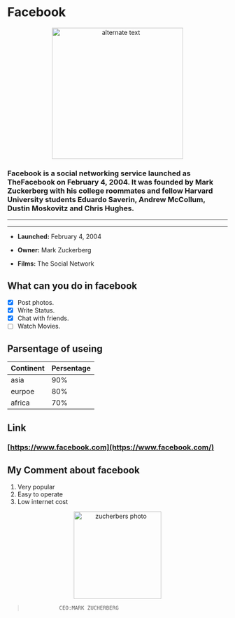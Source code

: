 # Facebook
 <p align="center"> 
    <img src="https://i.pinimg.com/originals/d7/c1/d0/d7c1d07b8d763870d4b59c10603ed092.png" Width="300" Height="300" alt="alternate text">
 </p>


 
 ### Facebook is a social networking service launched as TheFacebook on February 4, 2004. It was founded by Mark Zuckerberg with his college roommates and fellow Harvard University students Eduardo Saverin, Andrew McCollum, Dustin Moskovitz and Chris Hughes.
 ---
 ---


- __Launched:__ February 4, 2004

- __Owner:__ Mark Zuckerberg

- __Films:__ The Social Network


## What can you do in facebook

- [x] Post photos.
- [x] Write Status.
- [x] Chat with friends.
- [ ] Watch Movies.

## Parsentage of useing

|Continent |Persentage |
|----------|-----------|
|asia      |        90%|
|eurpoe    |        80%|
|africa    |        70%|

## Link
### [https://www.facebook.com](https://www.facebook.com/)

## My Comment about facebook

1. Very popular
2.  Easy to operate
3. Low internet cost


<p align="center">
<img src= https://wallpapercave.com/wp/wp2126169.jpg  Height="200" width="200" alt= "zucherbers photo">
</p>

>                CEO:MARK ZUCHERBERG


